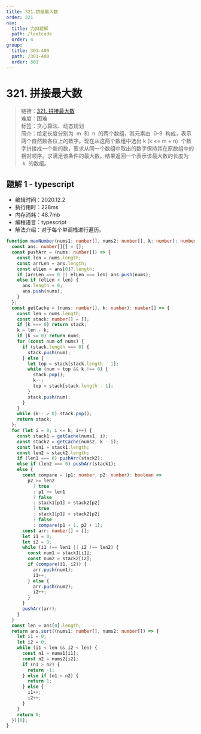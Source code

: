 ```yaml
---
title: 321.拼接最大数
order: 321
nav:
  title: 力扣题解
  path: /leetcode
  order: 4
group:
  title: 301-400
  path: /301-400
  order: 301
---
```


# 321. 拼接最大数

> 链接：[321. 拼接最大数](https://leetcode-cn.com/problems/create-maximum-number//)  
> 难度：困难  
> 标签：贪心算法、动态规划  
> 简介：给定长度分别为  m  和  n  的两个数组，其元素由  0-9  构成，表示两个自然数各位上的数字。现在从这两个数组中选出 k (k <= m + n)  个数字拼接成一个新的数，要求从同一个数组中取出的数字保持其在原数组中的相对顺序。求满足该条件的最大数。结果返回一个表示该最大数的长度为  k  的数组。

## 题解 1 - typescript

- 编辑时间：2020.12.2
- 执行用时：228ms
- 内存消耗：48.7mb
- 编程语言：typescript
- 解法介绍：对于每个单调栈进行遍历。

```typescript
function maxNumber(nums1: number[], nums2: number[], k: number): number[] {
  const ans: number[][] = [];
  const pushArr = (nums: number[]) => {
    const len = nums.length;
    const arrLen = ans.length;
    const elLen = ans[0]?.length;
    if (arrLen === 0 || elLen === len) ans.push(nums);
    else if (elLen < len) {
      ans.length = 0;
      ans.push(nums);
    }
  };
  const getCache = (nums: number[], k: number): number[] => {
    const len = nums.length;
    const stack: number[] = [];
    if (k === 0) return stack;
    k = len - k;
    if (k <= 0) return nums;
    for (const num of nums) {
      if (stack.length === 0) {
        stack.push(num);
      } else {
        let top = stack[stack.length - 1];
        while (num > top && k !== 0) {
          stack.pop();
          k--;
          top = stack[stack.length - 1];
        }
        stack.push(num);
      }
    }
    while (k-- > 0) stack.pop();
    return stack;
  };
  for (let i = 0; i <= k; i++) {
    const stack1 = getCache(nums1, i);
    const stack2 = getCache(nums2, k - i);
    const len1 = stack1.length;
    const len2 = stack2.length;
    if (len1 === 0) pushArr(stack2);
    else if (len2 === 0) pushArr(stack1);
    else {
      const compare = (p1: number, p2: number): boolean =>
        p2 >= len2
          ? true
          : p1 >= len1
          ? false
          : stack1[p1] > stack2[p2]
          ? true
          : stack1[p1] < stack2[p2]
          ? false
          : compare(p1 + 1, p2 + 1);
      const arr: number[] = [];
      let i1 = 0;
      let i2 = 0;
      while (i1 !== len1 || i2 !== len2) {
        const num1 = stack1[i1];
        const num2 = stack2[i2];
        if (compare(i1, i2)) {
          arr.push(num1);
          i1++;
        } else {
          arr.push(num2);
          i2++;
        }
      }
      pushArr(arr);
    }
  }
  const len = ans[0].length;
  return ans.sort((nums1: number[], nums2: number[]) => {
    let i1 = 0;
    let i2 = 0;
    while (i1 < len && i2 < len) {
      const n1 = nums1[i1];
      const n2 = nums2[i2];
      if (n1 > n2) {
        return -1;
      } else if (n1 < n2) {
        return 1;
      } else {
        i1++;
        i2++;
      }
    }
    return 0;
  })[0];
}
```
